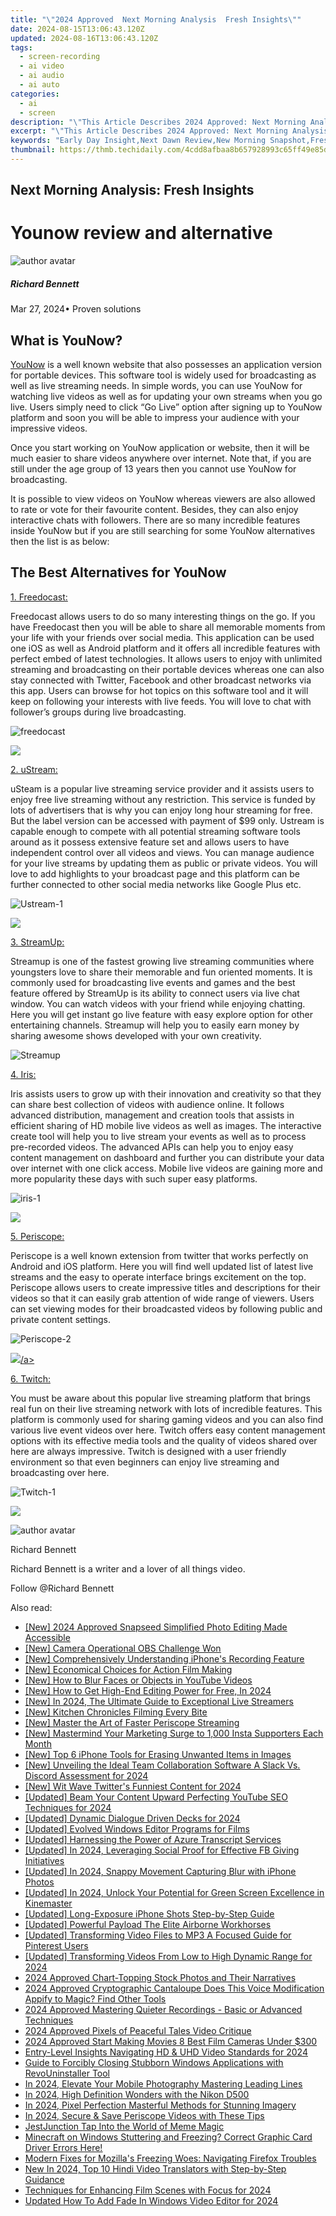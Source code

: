 ```yaml
---
title: "\"2024 Approved  Next Morning Analysis  Fresh Insights\""
date: 2024-08-15T13:06:43.120Z
updated: 2024-08-16T13:06:43.120Z
tags: 
  - screen-recording
  - ai video
  - ai audio
  - ai auto
categories: 
  - ai
  - screen
description: "\"This Article Describes 2024 Approved: Next Morning Analysis: Fresh Insights\""
excerpt: "\"This Article Describes 2024 Approved: Next Morning Analysis: Fresh Insights\""
keywords: "Early Day Insight,Next Dawn Review,New Morning Snapshot,Fresh Breakfast Views,Sunrise Data Summary,Morning Update Analysis,Dawn Trends Exploration"
thumbnail: https://thmb.techidaily.com/4cdd8afbaa8b657928993c65ff49e85d13ed5759387c65adfd46afd484910746.jpg
---
```


## Next Morning Analysis: Fresh Insights

# Younow review and alternative

![author avatar](https://images.wondershare.com/filmora/article-images/richard-bennett.jpg)

##### Richard Bennett

 Mar 27, 2024• Proven solutions

## What is YouNow?

[YouNow](https://www.younow.com/) is a well known website that also possesses an application version for portable devices. This software tool is widely used for broadcasting as well as live streaming needs. In simple words, you can use YouNow for watching live videos as well as for updating your own streams when you go live. Users simply need to click “Go Live” option after signing up to YouNow platform and soon you will be able to impress your audience with your impressive videos.

 Once you start working on YouNow application or website, then it will be much easier to share videos anywhere over internet. Note that, if you are still under the age group of 13 years then you cannot use YouNow for broadcasting.

 It is possible to view videos on YouNow whereas viewers are also allowed to rate or vote for their favourite content. Besides, they can also enjoy interactive chats with followers. There are so many incredible features inside YouNow but if you are still searching for some YouNow alternatives then the list is as below:

<!-- affiliate ads begin -->

<!-- affiliate ads end -->
## The Best Alternatives for YouNow

[1. Freedocast:](http://www.freedocast.com/#!/home)

 Freedocast allows users to do so many interesting things on the go. If you have Freedocast then you will be able to share all memorable moments from your life with your friends over social media. This application can be used one iOS as well as Android platform and it offers all incredible features with perfect embed of latest technologies. It allows users to enjoy with unlimited streaming and broadcasting on their portable devices whereas one can also stay connected with Twitter, Facebook and other broadcast networks via this app. Users can browse for hot topics on this software tool and it will keep on following your interests with live feeds. You will love to chat with follower’s groups during live broadcasting.

![freedocast](https://images.wondershare.com/filmora/article-images/freedocast.jpg)
<!-- affiliate ads begin -->
<a href="https://secure.2checkout.com/order/checkout.php?PRODS=4621764&QTY=1&AFFILIATE=108875&CART=1"><img src="https://www.x-mirage.com/x-mirage/img/page-home.jpg" border="0"></a>
<!-- affiliate ads end -->

[2. uStream:](https://www.ustream.tv/live-broadcasting-apps-and-hardware?itm%5Fsource=header%5Fmenu&itm%5Fmedium=onsite&itm%5Fcontent=Apps&itm%5Fcampaign=header)

 uSteam is a popular live streaming service provider and it assists users to enjoy free live streaming without any restriction. This service is funded by lots of advertisers that is why you can enjoy long hour streaming for free. But the label version can be accessed with payment of $99 only. Ustream is capable enough to compete with all potential streaming software tools around as it possess extensive feature set and allows users to have independent control over all videos and views. You can manage audience for your live streams by updating them as public or private videos. You will love to add highlights to your broadcast page and this platform can be further connected to other social media networks like Google Plus etc.

![Ustream-1](https://images.wondershare.com/filmora/article-images/ustream-1.jpg)
<!-- affiliate ads begin -->
<a href="https://store.massmailsoftware.com/order/checkout.php?PRODS=1047974&QTY=1&AFFILIATE=108875&CART=1"><img src="https://secure.avangate.com/images/merchant/dc87c13749315c7217cdc4ac692e704c/banera_for_partners-04_%281%29.jpg" border="0"></a>
<!-- affiliate ads end -->

[3. StreamUp:](http://streamup.com/)

 Streamup is one of the fastest growing live streaming communities where youngsters love to share their memorable and fun oriented moments. It is commonly used for broadcasting live events and games and the best feature offered by StreamUp is its ability to connect users via live chat window. You can watch videos with your friend while enjoying chatting. Here you will get instant go live feature with easy explore option for other entertaining channels. Streamup will help you to easily earn money by sharing awesome shows developed with your own creativity.

![Streamup](https://images.wondershare.com/filmora/article-images/streamup.jpg)

[4. Iris:](https://irisplatform.io/)

 Iris assists users to grow up with their innovation and creativity so that they can share best collection of videos with audience online. It follows advanced distribution, management and creation tools that assists in efficient sharing of HD mobile live videos as well as images. The interactive create tool will help you to live stream your events as well as to process pre-recorded videos. The advanced APIs can help you to enjoy easy content management on dashboard and further you can distribute your data over internet with one click access. Mobile live videos are gaining more and more popularity these days with such super easy platforms.

![iris-1](https://images.wondershare.com/filmora/article-images/iris-1.jpg)
<!-- affiliate ads begin -->
<a href="https://store.nero.com/order/checkout.php?PRODS=42296740&QTY=1&AFFILIATE=108875&CART=1"><img src="https://www.nero.com/nero-com-wAssets/img/banners/2023/biu/Nero_BackItUp_Screen_2.webp" border="0"></a>
<!-- affiliate ads end -->

[5. Periscope:](https://periscope.tv/)

 Periscope is a well known extension from twitter that works perfectly on Android and iOS platform. Here you will find well updated list of latest live streams and the easy to operate interface brings excitement on the top. Periscope allows users to create impressive titles and descriptions for their videos so that it can easily grab attention of wide range of viewers. Users can set viewing modes for their broadcasted videos by following public and private content settings.

![Periscope-2](https://images.wondershare.com/filmora/article-images/periscope-2.jpg)
<!-- affiliate ads begin -->
<a href="https://store.nero.com/order/checkout.php?PRODS=4729507&QTY=1&AFFILIATE=108875&CART=1"><img src="https://www.nero.com/nero-com-wAssets/img/banners/2023/TIU/Nero_TuneItUp_Screen_2.webp" border="0">/a>
<!-- affiliate ads end -->

[6. Twitch:](https://www.twitch.tv/)

 You must be aware about this popular live streaming platform that brings real fun on their live streaming network with lots of incredible features. This platform is commonly used for sharing gaming videos and you can also find various live event videos over here. Twitch offers easy content management options with its effective media tools and the quality of videos shared over here are always impressive. Twitch is designed with a user friendly environment so that even beginners can enjoy live streaming and broadcasting over here.

![Twitch-1](https://images.wondershare.com/filmora/article-images/twitch-1.jpg)
<!-- affiliate ads begin -->
<a href="https://estore.macxdvd.com/order/checkout.php?PRODS=4526659&QTY=1&AFFILIATE=108875&CART=1"><img src="https://www.macxdvd.com/affiliate/new-banner/vcp-500x500.jpg" border="0"></a>
<!-- affiliate ads end -->

![author avatar](https://images.wondershare.com/filmora/article-images/richard-bennett.jpg)

Richard Bennett

Richard Bennett is a writer and a lover of all things video.

Follow @Richard Bennett


<ins class="adsbygoogle"
     style="display:block"
     data-ad-format="autorelaxed"
     data-ad-client="ca-pub-7571918770474297"
     data-ad-slot="1223367746"></ins>



<ins class="adsbygoogle"
     style="display:block"
     data-ad-client="ca-pub-7571918770474297"
     data-ad-slot="8358498916"
     data-ad-format="auto"
     data-full-width-responsive="true"></ins>






<span class="atpl-alsoreadstyle">Also read:</span>
<div><ul>
<li><a href="https://fox-hovers.techidaily.com/new-2024-approved-snapseed-simplified-photo-editing-made-accessible/"><u>[New] 2024 Approved  Snapseed Simplified  Photo Editing Made Accessible</u></a></li>
<li><a href="https://screen-video-capture.techidaily.com/new-camera-operational-obs-challenge-won/"><u>[New] Camera Operational  OBS Challenge Won</u></a></li>
<li><a href="https://video-capture.techidaily.com/new-comprehensively-understanding-iphones-recording-feature/"><u>[New] Comprehensively Understanding iPhone's Recording Feature</u></a></li>
<li><a href="https://fox-hovers.techidaily.com/new-economical-choices-for-action-film-making/"><u>[New] Economical Choices for Action Film Making</u></a></li>
<li><a href="https://youtube-sure.techidaily.com/ow-to-blur-faces-or-objects-in-youtube-videos/"><u>[New] How to Blur Faces or Objects in YouTube Videos</u></a></li>
<li><a href="https://fox-hovers.techidaily.com/new-how-to-get-high-end-editing-power-for-free-in-2024/"><u>[New] How to Get High-End Editing Power for Free, In 2024</u></a></li>
<li><a href="https://fox-hovers.techidaily.com/new-in-2024-the-ultimate-guide-to-exceptional-live-streamers/"><u>[New] In 2024, The Ultimate Guide to Exceptional Live Streamers</u></a></li>
<li><a href="https://facebook-video-share.techidaily.com/new-kitchen-chronicles-filming-every-bite/"><u>[New] Kitchen Chronicles  Filming Every Bite</u></a></li>
<li><a href="https://extra-approaches.techidaily.com/new-master-the-art-of-faster-periscope-streaming/"><u>[New] Master the Art of Faster Periscope Streaming</u></a></li>
<li><a href="https://instagram-videos.techidaily.com/new-mastermind-your-marketing-surge-to-1000-insta-supporters-each-month/"><u>[New] Mastermind Your Marketing  Surge to 1,000 Insta Supporters Each Month</u></a></li>
<li><a href="https://fox-hovers.techidaily.com/new-top-6-iphone-tools-for-erasing-unwanted-items-in-images/"><u>[New] Top 6 iPhone Tools for Erasing Unwanted Items in Images</u></a></li>
<li><a href="https://discord-videos.techidaily.com/new-unveiling-the-ideal-team-collaboration-software-a-slack-vs-discord-assessment-for-2024/"><u>[New] Unveiling the Ideal Team Collaboration Software  A Slack Vs. Discord Assessment for 2024</u></a></li>
<li><a href="https://twitter-clips.techidaily.com/new-wit-wave-twitters-funniest-content-for-2024/"><u>[New] Wit Wave  Twitter's Funniest Content for 2024</u></a></li>
<li><a href="https://facebook-video-share.techidaily.com/updated-beam-your-content-upward-perfecting-youtube-seo-techniques-for-2024/"><u>[Updated] Beam Your Content Upward  Perfecting YouTube SEO Techniques for 2024</u></a></li>
<li><a href="https://fox-hovers.techidaily.com/updated-dynamic-dialogue-driven-decks-for-2024/"><u>[Updated] Dynamic Dialogue Driven Decks for 2024</u></a></li>
<li><a href="https://fox-http.techidaily.com/updated-evolved-windows-editor-programs-for-films/"><u>[Updated] Evolved Windows Editor Programs for Films</u></a></li>
<li><a href="https://some-techniques.techidaily.com/updated-harnessing-the-power-of-azure-transcript-services/"><u>[Updated] Harnessing the Power of Azure Transcript Services</u></a></li>
<li><a href="https://fox-hovers.techidaily.com/updated-in-2024-leveraging-social-proof-for-effective-fb-giving-initiatives/"><u>[Updated] In 2024, Leveraging Social Proof for Effective FB Giving Initiatives</u></a></li>
<li><a href="https://fox-hovers.techidaily.com/updated-in-2024-snappy-movement-capturing-blur-with-iphone-photos/"><u>[Updated] In 2024, Snappy Movement  Capturing Blur with iPhone Photos</u></a></li>
<li><a href="https://fox-hovers.techidaily.com/updated-in-2024-unlock-your-potential-for-green-screen-excellence-in-kinemaster/"><u>[Updated] In 2024, Unlock Your Potential for Green Screen Excellence in Kinemaster</u></a></li>
<li><a href="https://fox-hovers.techidaily.com/updated-long-exposure-iphone-shots-step-by-step-guide/"><u>[Updated] Long-Exposure iPhone Shots  Step-by-Step Guide</u></a></li>
<li><a href="https://fox-hovers.techidaily.com/updated-powerful-payload-the-elite-airborne-workhorses/"><u>[Updated] Powerful Payload  The Elite Airborne Workhorses</u></a></li>
<li><a href="https://fox-hovers.techidaily.com/updated-transforming-video-files-to-mp3-a-focused-guide-for-pinterest-users/"><u>[Updated] Transforming Video Files to MP3  A Focused Guide for Pinterest Users</u></a></li>
<li><a href="https://fox-hovers.techidaily.com/updated-transforming-videos-from-low-to-high-dynamic-range-for-2024/"><u>[Updated] Transforming Videos From Low to High Dynamic Range for 2024</u></a></li>
<li><a href="https://fox-hovers.techidaily.com/2024-approved-chart-topping-stock-photos-and-their-narratives/"><u>2024 Approved  Chart-Topping Stock Photos and Their Narratives</u></a></li>
<li><a href="https://fox-hovers.techidaily.com/2024-approved-cryptographic-cantaloupe-does-this-voice-modification-appify-to-magic-find-other-tools/"><u>2024 Approved  Cryptographic Cantaloupe  Does This Voice Modification Appify to Magic? Find Other Tools</u></a></li>
<li><a href="https://remote-screen-capture.techidaily.com/2024-approved-mastering-quieter-recordings-basic-or-advanced-techniques/"><u>2024 Approved  Mastering Quieter Recordings - Basic or Advanced Techniques</u></a></li>
<li><a href="https://fox-http.techidaily.com/2024-approved-pixels-of-peaceful-tales-video-critique/"><u>2024 Approved  Pixels of Peaceful Tales  Video Critique</u></a></li>
<li><a href="https://fox-hovers.techidaily.com/2024-approved-start-making-movies-8-best-film-cameras-under-300/"><u>2024 Approved  Start Making Movies  8 Best Film Cameras Under $300</u></a></li>
<li><a href="https://fox-hovers.techidaily.com/entry-level-insights-navigating-hd-and-uhd-video-standards-for-2024/"><u>Entry-Level Insights  Navigating HD & UHD Video Standards for 2024</u></a></li>
<li><a href="https://win-forum.techidaily.com/guide-to-forcibly-closing-stubborn-windows-applications-with-revouninstaller-tool/"><u>Guide to Forcibly Closing Stubborn Windows Applications with RevoUninstaller Tool</u></a></li>
<li><a href="https://fox-hovers.techidaily.com/in-2024-elevate-your-mobile-photography-mastering-leading-lines/"><u>In 2024, Elevate Your Mobile Photography  Mastering Leading Lines</u></a></li>
<li><a href="https://fox-hovers.techidaily.com/in-2024-high-definition-wonders-with-the-nikon-d500/"><u>In 2024, High Definition Wonders with the Nikon D500</u></a></li>
<li><a href="https://fox-hovers.techidaily.com/in-2024-pixel-perfection-masterful-methods-for-stunning-imagery/"><u>In 2024, Pixel Perfection  Masterful Methods for Stunning Imagery</u></a></li>
<li><a href="https://fox-hovers.techidaily.com/in-2024-secure-and-save-periscope-videos-with-these-tips/"><u>In 2024, Secure & Save Periscope Videos with These Tips</u></a></li>
<li><a href="https://fox-hovers.techidaily.com/jestjunction-tap-into-the-world-of-meme-magic/"><u>JestJunction  Tap Into the World of Meme Magic</u></a></li>
<li><a href="https://win-howtos.techidaily.com/1723208415658-minecraft-on-windows-stuttering-and-freezing-correct-graphic-card-driver-errors-here/"><u>Minecraft on Windows Stuttering and Freezing? Correct Graphic Card Driver Errors Here!</u></a></li>
<li><a href="https://facebook-video-footage.techidaily.com/modern-fixes-for-mozillas-freezing-woes-navigating-firefox-troubles/"><u>Modern Fixes for Mozilla's Freezing Woes: Navigating Firefox Troubles</u></a></li>
<li><a href="https://ai-video-translation.techidaily.com/new-in-2024-top-10-hindi-video-translators-with-step-by-step-guidance/"><u>New In 2024, Top 10 Hindi Video Translators with Step-by-Step Guidance</u></a></li>
<li><a href="https://some-skills.techidaily.com/techniques-for-enhancing-film-scenes-with-focus-for-2024/"><u>Techniques for Enhancing Film Scenes with Focus for 2024</u></a></li>
<li><a href="https://ai-editing-video.techidaily.com/updated-how-to-add-fade-in-windows-video-editor-for-2024/"><u>Updated How To Add Fade In Windows Video Editor for 2024</u></a></li>
</ul></div>
